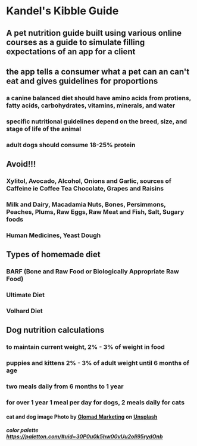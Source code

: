 # Kandel's Kibble Guide

## A pet nutrition guide built using various online courses as a guide to simulate filling expectations of an app for a client

## the app tells a consumer what a pet can an can't eat and gives guidelines for proportions

### a canine balanced diet should have amino acids from protiens, fatty acids, carbohydrates, vitamins, minerals, and water

### specific nutritional guidelines depend on the breed, size, and stage of life of the animal

### adult dogs should consume 18-25% protein


## Avoid!!!

### Xylitol, Avocado, Alcohol, Onions and Garlic, sources of Caffeine ie Coffee Tea Chocolate, Grapes and Raisins

### Milk and Dairy, Macadamia Nuts, Bones, Persimmons, Peaches, Plums, Raw Eggs, Raw Meat and Fish, Salt, Sugary foods

### Human Medicines, Yeast Dough


## Types of homemade diet

### BARF (Bone and Raw Food or Biologically Appropriate Raw Food)

### Ultimate Diet

### Volhard Diet

## Dog nutrition calculations

### to maintain current weight, 2% - 3% of weight in food

### puppies and kittens 2% - 3% of adult weight until 6 months of age

### two meals daily from 6 months to 1 year

### for over 1 year 1 meal per day for dogs, 2 meals daily for cats

#### cat and dog image <span>Photo by <a href="https://unsplash.com/@glomadmarketing?utm_source=unsplash&amp;utm_medium=referral&amp;utm_content=creditCopyText">Glomad Marketing</a> on <a href="https://unsplash.com/s/photos/dog-and-cat?utm_source=unsplash&amp;utm_medium=referral&amp;utm_content=creditCopyText">Unsplash</a></span>

##### color palette https://paletton.com/#uid=30P0u0k5hw00vUu2oIi95rydOnb